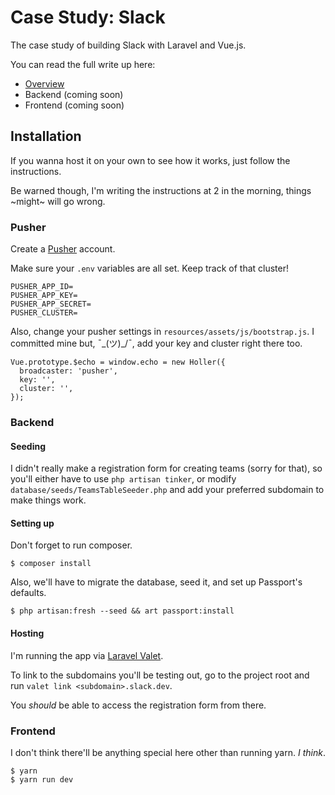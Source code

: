 # Case Study: Slack

The case study of building Slack with Laravel and Vue.js.

You can read the full write up here:
- [Overview](https://medium.com/@jaggygauran/case-study-slack-with-laravel-vue-js-overview-837b49c70c3e)
- Backend (coming soon)
- Frontend (coming soon)

## Installation

If you wanna host it on your own to see how it works, just follow the instructions.

Be warned though, I'm writing the instructions at 2 in the morning, things ~might~ will go wrong.

### Pusher

Create a [Pusher](https://pusher.com) account.

Make sure your `.env` variables are all set. Keep track of that cluster!

```
PUSHER_APP_ID=
PUSHER_APP_KEY=
PUSHER_APP_SECRET=
PUSHER_CLUSTER=
```

Also, change your pusher settings in `resources/assets/js/bootstrap.js`. I committed mine but, ¯\_(ツ)_/¯, add your key and cluster right there too.

```
Vue.prototype.$echo = window.echo = new Holler({
  broadcaster: 'pusher',
  key: '',
  cluster: '',
});
```

### Backend

#### Seeding

I didn't really make a registration form for creating teams (sorry for that), so you'll either have to use `php artisan tinker`, or modify `database/seeds/TeamsTableSeeder.php` and add your preferred subdomain to make things work.

#### Setting up

Don't forget to run composer.

```
$ composer install
```

Also, we'll have to migrate the database, seed it, and set up Passport's defaults.

```
$ php artisan:fresh --seed && art passport:install
```

#### Hosting

I'm running the app via [Laravel Valet](https://laravel.com/docs/master/valet).

To link to the subdomains you'll be testing out, go to the project root and run `valet link <subdomain>.slack.dev`.

You _should_ be able to access the registration form from there.

### Frontend

I don't think there'll be anything special here other than running yarn. _I think_.

```
$ yarn
$ yarn run dev
```
